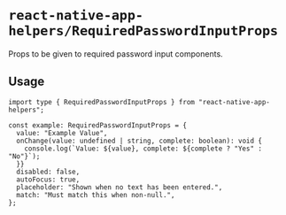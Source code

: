 # `react-native-app-helpers/RequiredPasswordInputProps`

Props to be given to required password input components.

## Usage

```tsx
import type { RequiredPasswordInputProps } from "react-native-app-helpers";

const example: RequiredPasswordInputProps = {
  value: "Example Value",
  onChange(value: undefined | string, complete: boolean): void {
    console.log(`Value: ${value}, complete: ${complete ? "Yes" : "No"}`);
  }}
  disabled: false,
  autoFocus: true,
  placeholder: "Shown when no text has been entered.",
  match: "Must match this when non-null.",
};
```
